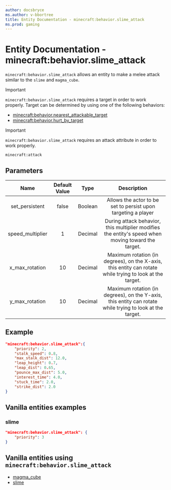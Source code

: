 ```yaml
---
author: docsbryce
ms.author: v-bbortree
title: Entity Documentation - minecraft:behavior.slime_attack
ms.prod: gaming
---
```


# Entity Documentation - minecraft:behavior.slime_attack

`minecraft:behavior.slime_attack` allows an entity to make a melee attack similar to the `slime` and `magma_cube`.

> [!IMPORTANT]
> `minecraft:behavior.slime_attack` requires a target in order to work properly. Target can be determined by using one of the following behaviors:
>
>- [minecraft:behavior.nearest_attackable_target](minecraftBehavior_nearest_attackable_target.md)
>- [minecraft:behavior.hurt_by_target](minecraftBehavior_hurt_by_target.md)

> [!IMPORTANT]
> `minecraft:behavior.slime_attack` requires an attack attribute in order to work properly.
>
> `minecraft:attack`

## Parameters

| Name| Default Value| Type| Description |
|:-----------:|:-----------:|:-----------:|:-----------:|
| set_persistent| false| Boolean| Allows the actor to be set to persist upon targeting a player |
| speed_multiplier| 1| Decimal| During attack behavior, this multiplier modifies the entity's speed when moving toward the target. |
| x_max_rotation| 10| Decimal| Maximum rotation (in degrees), on the X-axis, this entity can rotate while trying to look at the target. |
| y_max_rotation| 10| Decimal| Maximum rotation (in degrees), on the Y-axis, this entity can rotate while trying to look at the target. |

## Example

```json
"minecraft:behavior.slime_attack":{
    "priority": 2,
    "stalk_speed": 0.8,
    "max_stalk_dist": 12.0,
    "leap_height": 0.7,
    "leap_dist": 0.65,
    "pounce_max_dist": 5.0,
    "interest_time": 4.0,
    "stuck_time": 2.0,
    "strike_dist": 2.0
}
```

## Vanilla entities examples

### slime

```json
"minecraft:behavior.slime_attack": {
    "priority": 3
}
```

## Vanilla entities using `minecraft:behavior.slime_attack`

- [magma_cube](../../../../Source/VanillaBehaviorPack_Snippets/entities/magma_cube.md)
- [slime](../../../../Source/VanillaBehaviorPack_Snippets/entities/slime.md)
